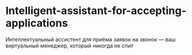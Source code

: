 # Intelligent-assistant-for-accepting-applications
Интеллектуальный ассистент для приёма заявок на звонок — ваш виртуальный менеджер, который никогда не спит
